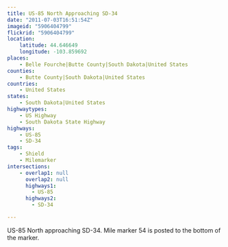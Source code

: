 ```yaml
---
title: US-85 North Approaching SD-34
date: "2011-07-03T16:51:54Z"
imageid: "5906404799"
flickrid: "5906404799"
location:
    latitude: 44.646649
    longitude: -103.859692
places:
    - Belle Fourche|Butte County|South Dakota|United States
counties:
    - Butte County|South Dakota|United States
countries:
    - United States
states:
    - South Dakota|United States
highwaytypes:
    - US Highway
    - South Dakota State Highway
highways:
    - US-85
    - SD-34
tags:
    - Shield
    - Milemarker
intersections:
    - overlap1: null
      overlap2: null
      highways1:
        - US-85
      highways2:
        - SD-34

---
```

US-85 North approaching SD-34.  Mile marker 54 is posted to the bottom of the marker.
